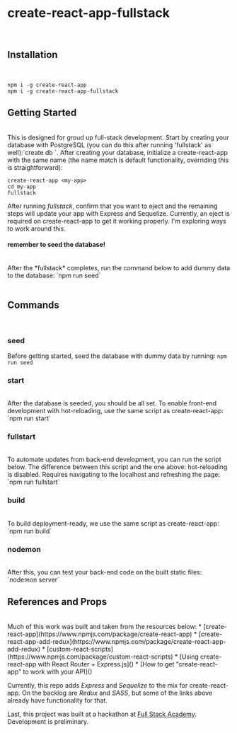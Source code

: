 # create-react-app-fullstack
<br/>

## Installation
<br/>

```
npm i -g create-react-app
npm i -g create-react-app-fullstack
```

## Getting Started
<br/>
This is designed for groud up full-stack development. Start by creating your database with PostgreSQL (you can do this after running 'fullstack' as well):`create db <my-app>`. After creating your database, initialize a create-react-app with the same name (the name match is default functionality, overriding this is straightforward):

```
create-react-app <my-app>
cd my-app
fullstack
```

After running *fullstack*, confirm that you want to eject and the remaining steps will update your app with Express and Sequelize. Currently, an eject is required on create-react-app to get it working properly. I'm exploring ways to work around this.

#### remember to seed the database!
<br/>
After the *fullstack* completes, run the command below to add dummy data to the database: `npm run seed`
<br/><br/>

## Commands
<br/>

### seed

Before getting started, seed the database with dummy data by running: `npm run seed`
<br/>

### start
<br/>
After the database is seeded, you should be all set. To enable front-end development with hot-reloading, use the same script as create-react-app: `npm run start`
<br/>

### fullstart
<br/>
To automate updates from back-end development, you can run the script below. The difference between this script and the one above: hot-reloading is disabled. Requires navigating to the localhost and refreshing the page: `npm run fullstart`
<br/>

### build
<br/>
To build deployment-ready, we use the same script as create-react-app: `npm run build`
<br/>

### nodemon
<br/>
After this, you can test your back-end code on the built static files: `nodemon server`
<br/>

## References and Props
<br/>
Much of this work was built and taken from the resources below:
* [create-react-app](https://www.npmjs.com/package/create-react-app)
* [create-react-app-add-redux](https://www.npmjs.com/package/create-react-app-add-redux)
* [custom-react-scripts](https://www.npmjs.com/package/custom-react-scripts)
* [Using create-react-app with React Router + Express.js]()
* [How to get "create-react-app" to work with your API]()

Currently, this repo adds *Express* and *Sequelize* to the mix for create-react-app. On the backlog are *Redux* and *SASS*, but some of the links above already have functionality for that.

Last, this project was built at a hackathon at [Full Stack Academy](https://www.fullstackacademy.com/). Development is preliminary.
